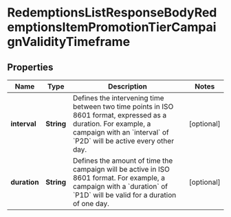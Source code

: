 

# RedemptionsListResponseBodyRedemptionsItemPromotionTierCampaignValidityTimeframe


## Properties

| Name | Type | Description | Notes |
|------------ | ------------- | ------------- | -------------|
|**interval** | **String** | Defines the intervening time between two time points in ISO 8601 format, expressed as a duration. For example, a campaign with an &#x60;interval&#x60; of &#x60;P2D&#x60; will be active every other day. |  [optional] |
|**duration** | **String** | Defines the amount of time the campaign will be active in ISO 8601 format. For example, a campaign with a &#x60;duration&#x60; of &#x60;P1D&#x60; will be valid for a duration of one day. |  [optional] |



